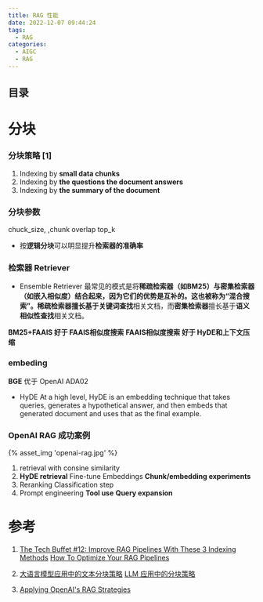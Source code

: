 ```yaml
---
title: RAG 性能
date: 2022-12-07 09:44:24
tags:
  - RAG
categories: 
  - AIGC
  - RAG  
---
```


<p></p>
<!-- more -->



## 目录
<!-- toc -->



# 分块

### 分块策略  [1]
1. Indexing by **small data chunks**
2. Indexing by **the questions the document answers**
3. Indexing by **the summary of the document**

### 分块参数
chuck_size, ,chunk overlap
top_k
+ 按**逻辑分块**可以明显提升**检索器的准确率**

### 检索器 Retriever
+ Ensemble Retriever
最常见的模式是将**稀疏检索器（如BM25）**与**密集检索器（如嵌入相似度）**结合起来，因为它们的优势是互补的。这也被称为“混合搜索”。**稀疏检索器**擅长基于**关键词查找**相关文档，而**密集检索器**擅长基于**语义相似性查找**相关文档。

**BM25+FAAIS   好于 FAAIS相似度搜索**
**FAAIS相似度搜索 好于 HyDE和上下文压缩**

### embeding
**BGE** 优于 OpenAI ADA02

+ HyDE
At a high level, HyDE is an embedding technique that takes queries, generates a hypothetical answer, and then embeds that generated document and uses that as the final example.

### OpenAI RAG 成功案例
{% asset_img 'openai-rag.jpg' %}

1. retrieval with consine similarity
2. **HyDE retrieval**
   Fine-tune Embeddings
   **Chunk/embedding experiments**
3. Reranking
   Classification step
4. Prompt engineering
   **Tool use**
   **Query expansion**

# 参考

1. [The Tech Buffet #12: Improve RAG Pipelines With These 3 Indexing Methods](https://thetechbuffet.substack.com/p/rag-indexing-methods)
   [How To Optimize Your RAG Pipelines](https://newsletter.theaiedge.io/p/how-to-optimize-your-rag-pipelines)

2. [大语言模型应用中的文本分块策略](https://hustai.gitee.io/zh/posts/rag/Chunking-Strategies.html)
   [LLM 应用中的分块策略 ](https://yangfei.me/tutorials/chunking-strategies)
   
3. [Applying OpenAI's RAG Strategies](https://blog.langchain.dev/applying-openai-rag/)   
